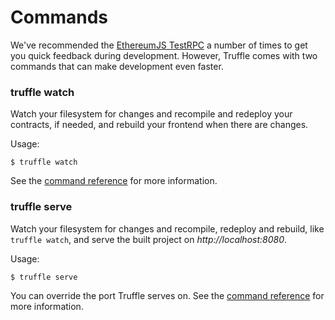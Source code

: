 # Commands

We've recommended the [EthereumJS TestRPC](https://github.com/ethereumjs/testrpc) a number of times to get you quick feedback during development. However, Truffle comes with two commands that can make development even faster.

### truffle watch

Watch your filesystem for changes and recompile and redeploy your contracts, if needed, and rebuild your frontend when there are changes.

Usage:

```
$ truffle watch
```

See the [command reference](/advanced/commands) for more information.

### truffle serve

Watch your filesystem for changes and recompile, redeploy and rebuild, like `truffle watch`, and serve the built project on *http://localhost:8080*.

Usage:

```
$ truffle serve
```

You can override the port Truffle serves on. See the [command reference](/advanced/commands) for more information.
